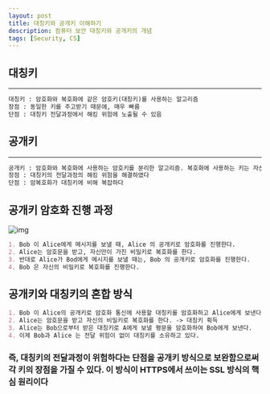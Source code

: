 ```yaml
---
layout: post
title: 대칭키와 공개키 이해하기
description: 컴퓨터 보안 대칭키와 공개키의 개념
tags: [Security, CS]
---
```


## 대칭키

---

```md
대칭키 : 암호화와 복호화에 같은 암호키(대칭키)를 사용하는 알고리즘
장점 : 동일한 키를 주고받기 때문에, 매우 빠름
단점 : 대칭키 전달과정에서 해킹 위험에 노출될 수 있음
```

## 공개키

---

```md
공개키 : 암호화와 복호화에 사용하는 암호키를 분리한 알고리즘. 복호화에 사용하는 키는 자신만 가지는 비밀키이고, 암호화에 사용하는 키는 공개되어 있는 공개키이다
장점 : 대칭키의 전달과정의 해킹 위험을 해결하였다
단점 : 암복호화가 대칭키에 비해 복잡하다
```

## 공개키 암호화 진행 과정

![img](https://img1.daumcdn.net/thumb/R1280x0/?scode=mtistory2&fname=https%3A%2F%2Fblog.kakaocdn.net%2Fdn%2FbltNyN%2FbtqtUB5xU23%2FdVJ7TutBubRsOLhzQkeu0K%2Fimg.png)

```md
1. Bob 이 Alice에게 메시지를 보낼 때, Alice 의 공개키로 암호화를 진행한다.
2. Alice는 암호문을 받고, 자신만이 가진 비밀키로 복호화를 한다.
3. 반대로 Alice가 Bod에게 메시지를 보낼 때는, Bob 의 공개키로 암호화를 진행한다.
4. Bob 은 자신의 비밀키로 복호화를 진행한다.
```

## 공개키와 대칭키의 혼합 방식

```md
1. Bob 이 Alice의 공개키로 암호화 통신에 사용할 대칭키를 암호화하고 Alice에게 보낸다.
2. Alice는 암호문을 받고 자신의 비밀키로 복호화를 한다. -> 대칭키 획득
3. Alice는 Bob으로부터 받은 대칭키로 A에게 보낼 평문을 암호화하여 Bob에게 보낸다.
4. 이제 Bob과 Alice 는 전달 위험이 없이 대칭키를 소유하고 있다.
```

### 즉, 대칭키의 전달과정이 위험하다는 단점을 공개키 방식으로 보완함으로써 각 키의 장점을 가질 수 있다. 이 방식이 HTTPS에서 쓰이는 SSL 방식의 핵심 원리이다
